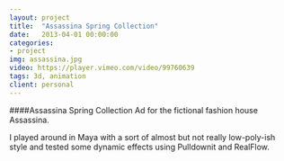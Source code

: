 ```yaml
---
layout: project
title:  "Assassina Spring Collection"
date:   2013-04-01 00:00:00
categories:
- project
img: assassina.jpg
video: https://player.vimeo.com/video/99760639
tags: 3d, animation
client: personal
---
```

####Assassina Spring Collection
Ad for the fictional fashion house Assassina.

I played around in Maya with a sort of almost but not really low-poly-ish style and tested some dynamic effects using Pulldownit and RealFlow.